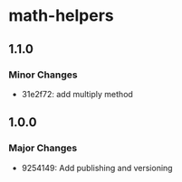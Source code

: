 # math-helpers

## 1.1.0

### Minor Changes

- 31e2f72: add multiply method

## 1.0.0

### Major Changes

- 9254149: Add publishing and versioning
